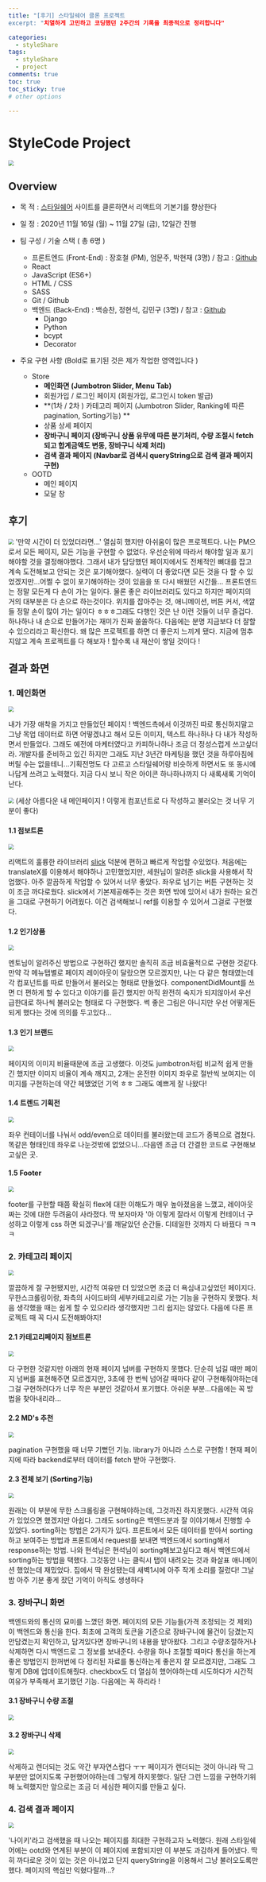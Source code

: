 ```yaml
---
title: "[후기] 스타일쉐어 클론 프로젝트
excerpt: "치열하게 고민하고 코딩했던 2주간의 기록을 최종적으로 정리합니다"

categories:
  - styleShare
tags:
  - styleShare
  - project
comments: true
toc: true
toc_sticky: true
# other options

---
```


# StyleCode Project

<img src="https://i.ibb.co/h2xWRXL/2020-11-16-6-27-04.png" style="zoom:67%;" />

## Overview

- 목 적 : [스타일쉐어](https://www.styleshare.kr/) 사이트를 클론하면서 리액트의 기본기를 향상한다

- 일 정 : 2020년 11월 16일 (월) ~ 11월 27일 (금), 12일간 진행

- 팀 구성 / 기술 스택 ( 총 6명 )
	- 프론트엔드 (Front-End) : 장호철 (PM), 엄문주, 박현재 (3명) / 참고 : [Github](https://github.com/wecode-bootcamp-korea/14-1st-StyleCode-frontend/)
    - React
    - JavaScript (ES6+)
    - HTML / CSS
    - SASS
    - Git / Github 
	- 백엔드 (Back-End) : 백승찬, 정현석, 김민구 (3명) / 참고 : [Github](https://github.com/wecode-bootcamp-korea/14-1st-StyleCode-backend)
		- Django
		- Python
		-  bcypt
		-  Decorator
	
- 주요 구현 사항 (Bold로 표기된 것은 제가 작업한 영역입니다 )
	- Store
		- **메인화면 (Jumbotron Slider,  Menu Tab)**
		- 회원가입 / 로그인 페이지 (회원가입, 로그인시 token 발급)
		- **(1차 / 2차 ) 카테고리 페이지 (Jumbotron Slider, Ranking에 따른 pagination, Sorting기능) **
		- 상품 상세 페이지
		- **장바구니 페이지 (장바구니 상품 유무에 따른 분기처리, 수량 조절시 fetch되고 합계금액도 변동, 장바구니 삭제 처리)**
		- **검색 결과 페이지 (Navbar로 검색시 queryString으로 검색 결과 페이지 구현)**
	- OOTD 
		- 메인 페이지
		- 모달 창

## 후기

<img src="https://i.ibb.co/wLcNDrZ/image.jpg" style="zoom:67%"/>
'만약 시간이 더 있었더라면...' 열심히 했지만 아쉬움이 많은 프로젝트다. 나는 PM으로서 모든 페이지, 모든 기능을 구현할 수 없었다. 우선순위에 따라서 해야할 일과 포기해야할 것을 결정해야했다. 그래서 내가 담당했던 페이지에서도 전체적인 뼈대를 잡고 계속 도전해보고 안되는 것은 포기해야했다. 실력이 더 좋았다면 모든 것을 다 할 수 있었겠지만...어쩔 수 없이 포기해야하는 것이 있음을 또 다시 배웠던 시간들...
프론트엔드는 정말 모든게 다 손이 가는 일이다. 물론 좋은 라이브러리도 있다고 하지만 페이지의 거의 대부분은 다 손으로 하는것이다. 위치를 잡아주는 것, 애니메이션, 버튼 커서, 색깔들 정말 손이 많이 가는 일이다 ㅎㅎㅎ그래도 다행인 것은 난 이런 것들이 너무 즐겁다. 하나하나 내 손으로 만들어가는 재미가 진짜 쏠쏠하다. 다음에는 분명 지금보다 더 잘할 수 있으리라고 확신한다. 왜 많은 프로젝트를 하면 더 좋은지 느끼게 됐다. 지금에 멈추지않고 계속 프로젝트를 다 해보자 ! 할수록 내 재산이 쌓일 것이다 ! 


## 결과 화면

### 1. 메인화면

   <img src="https://i.ibb.co/f0ZZmrp/Kapture-2020-11-30-at-08-46-53.gif" style="zoom:67%;" />

내가 가장 애착을 가지고 만들었던 페이지 !
백엔드측에서 이것까진 따로 통신하지말고 그냥 목업 데이터로 하면 어떻겠냐고 해서 모든 이미지, 텍스트 하나하나 다 내가 작성하면서 만들었다. 그래도 예전에 마케터였다고 카피하나하나 조금 더 정성스럽게 쓰고싶더라. 개발자를 준비하고 있긴 하지만 그래도 지난 3년간 마케팅을 했던 것을 하루아침에 버릴 수는 없을테니...기획전명도 다 고르고 스타일쉐어랑 비슷하게 하면서도 또 동시에 나답게 쓰려고 노력했다. 지금 다시 보니 작은 아이콘 하나하나까지 다 새록새록 기억이 난다.

<img src="https://i.ibb.co/mzh6X30/2020-11-29-7-08-43.png" style="zoom:67%"/>
(세상 아름다운 내 메인페이지 ! 이렇게 컴포넌트로 다 작성하고 불러오는 것 너무 기분이 좋다)

#### 1.1 점보트론
<img src = "https://i.ibb.co/dW5s82R/jumbotron.gif" style="zoom:67%"/>

리액트의 훌륭한 라이브러리 [slick](https://react-slick.neostack.com/) 덕분에 편하고 빠르게 작업할 수있었다. 처음에는 translateX를 이용해서 해야하나 고민했었지만, 세원님이 알려준 slick을 사용해서 작업했다. 아주 깔끔하게 작업할 수 있어서 너무 좋았다. 좌우로 넘기는 버튼 구현하는 것이 조금 까다로웠다. slick에서 기본제공해주는 것은 화면 밖에 있어서 내가 원하는 요건을 그대로 구현하기 어려웠다. 이건 검색해보니 ref를 이용할 수 있어서 그걸로 구현했다.

#### 1.2 인기상품
<img src="https://i.ibb.co/sbtG4tm/popular-Product.gif" style="zoom:67%"/>

멘토님이 알려주신 방법으로 구현하긴 했지만 솔직히 조금 비효율적으로 구현한 것같다. 만약 각 메뉴탭별로 페이지 레이아웃이 달랐으면 모르겠지만, 나는 다 같은 형태였는데 각 컴포넌트를 따로 만들어서 불러오는 형태로 만들었다. componentDidMount를 쓰면 더 편하게 할 수 있다고 이야기를 듣긴 했지만 아직 완전히 숙지가 되지않아서 우선 급한대로 하나씩 불러오는 형태로 다 구현했다. 썩 좋은 그림은 아니지만 우선 어떻게든 되게 했다는 것에 의의를 두고있다...

#### 1.3 인기 브랜드
<img src="https://i.ibb.co/0hv3BR0/popular-Brand.gif" style="zoom:67%"/>

페이지의 이미지 비율때문에 조금 고생했다. 이것도 jumbotron처럼 비교적 쉽게 만들긴 했지만 이미지 비율이 계속 깨지고, 2개는 온전한 이미지 좌우로 절반씩 보여지는 이미지를 구현하는데 약간 헤맸었던 기억 ㅎㅎ 그래도 예쁘게 잘 나왔다!

#### 1.4 트렌드 기획전
<img src="https://i.ibb.co/m5HtJTW/trend.gif" style="zoom:67%"/>

좌우 컨테이너를 나눠서 odd/even으로 데이터를 불러왔는데 코드가 중복으로 겹쳤다. 똑같은 형태인데 좌우로 나눈것밖에 없었으니...다음엔 조금 더 간결한 코드로 구현해보고싶은 곳.

#### 1.5 Footer
<img src="https://i.ibb.co/rskTKjs/2020-11-30-9-43-19.png" style="zoom:67%"/>

footer를 구현할 때쯤 확실히 flex에 대한 이해도가 매우 높아졌음을 느꼈고, 레이아웃 짜는 것에 대한 두려움이 사라졌다. 딱 보자마자 '아 이렇게  잘라서 이렇게 컨테이너 구성하고 이렇게 css 하면 되겠구나'를 깨달았던 순간들. 디테일한 것까지 다 바꿨다 ㅋㅋㅋ


### 2. 카테고리 페이지
<img src="https://i.ibb.co/g73YjWv/category2.gif" style="zoom:67%"/>

깔끔하게 잘 구현됐지만, 시간적 여유만 더 있었으면 조금 더 욕심내고싶었던 페이지다. 무한스크롤링이랑, 좌측의 사이드바의 세부카테고리로 가는 기능을 구현하지 못했다. 처음 생각했을 때는 쉽게 할 수 있으리라 생각했지만 그리 쉽지는 않았다. 다음에 다른 프로젝트 때 꼭 다시 도전해봐야지!

#### 2.1 카테고리페이지 점보트론
<img src="https://i.ibb.co/rQ0F2kH/category-Jumbotron.gif" style="zoom:67%"/>

다 구현한 것같지만 아래의 현재 페이지 넘버를 구현하지 못했다. 단순히 넘길 때만 페이지 넘버를 표현해주면 모르겠지만, 3초에 한 번씩 넘어갈 때마다 같이 구현해줘야하는데 그걸 구현하려다가 너무 작은 부분인 것같아서 포기했다. 아쉬운 부분...다음에는 꼭 방법을 찾아내리라...

#### 2.2 MD's 추천
<img src="https://i.ibb.co/Fw0xC6M/mdChoice.gif" style="zoom:67%"/>

pagination 구현했을 때 너무 기뻤던 기능. library가 아니라 스스로 구현함 ! 현재 페이지에 따라 backend로부터 데이터를 fetch 받아 구현했다.

#### 2.3 전체 보기 (Sorting기능)
<img src="https://i.ibb.co/gPfj8bL/sorting.gif" style="zoom:67%"/>

원래는 이 부분에 무한 스크롤링을 구현해야하는데, 그것까진 하지못했다. 시간적 여유가 있었으면 했겠지만 아쉽다. 그래도 sorting은 백엔드분과 잘 이야기해서 진행할 수 있었다. sorting하는 방법은 2가지가 있다. 프론트에서 모든 데이터를 받아서 sorting하고 보여주는 방법과 프론트에서 request를 보내면 백엔드에서 sorting해서 response하는 방법. 나와 현석님은 현석님이 sorting해보고싶다고 해서 백엔드에서 sorting하는 방법을 택했다. 그것동안 나는 클릭시 탭이 내려오는 것과 화살표 애니메이션 했었는데 재밌었다. 집에서 딱 완성됐는데 새벽1시에 아주 작게 소리를 질렀다! 그날밤 아주 기분 좋게 잤던 기억이 아직도 생생하다

### 3. 장바구니 화면

백엔드와의 통신의 묘미를 느꼈던 화면. 페이지의 모든 기능들(가격 조정되는 것 제외)이 백엔드와 통신을 한다. 최초에 고객의 토큰을 기준으로 장바구니에 물건이 담겼는지 안담겼는지 확인하고, 담겨있다면 장바구니의 내용을 받아왔다. 그리고 수량조절하거나 삭제하면 다시 백엔드로 그 정보를 보내준다. 수량을 하나 조절할 때마다 통신을 하는게 좋은 방법인지 한꺼번에 다 정리된 자료를 통신하는게 좋은지 잘 모르겠지만, 그래도 그렇게 DB에 업데이트해줬다. checkbox도 더 열심히 했어야하는데 시도하다가 시간적 여유가 부족해서 포기했던 기능. 다음에는 꼭 하리라 !

#### 3.1 장바구니 수량 조절
   <img src="https://i.ibb.co/DDNB8W2/quantity.gif" style="zoom:67%;" />

#### 3.2 장바구니 삭제
   <img src="https://i.ibb.co/FwTbLGw/delete-Cart.gif" style="zoom:67%;" />

삭제하고 렌더되는 것도 약간 부자연스럽다 ㅜㅜ 페이지가 렌더되는 것이 아니라 딱 그부분만 없어지도록 구현했어야하는데 그렇게 하지못했다. 일단 그런 느낌을 구현하기위해 노력했지만 앞으로는 조금 더 세심한 페이지를 만들고 싶다.

### 4. 검색 결과 페이지
<img src="https://i.ibb.co/42QdJj7/search.gif" style="zoom:67%"/>

'나이키'라고 검색했을 때 나오는 페이지를 최대한 구현하고자 노력했다. 원래 스타일쉐어에는 ootd와 연계된 부분이 이 페이지에 포함되지만 이 부분도 과감하게 들어냈다. 딱히 까다로운 것이 있는 것은 아니었고 단지 queryString을 이용해서 그냥 불러오도록만 했다. 페이지의 핵심만 익혔다랄까...?

























